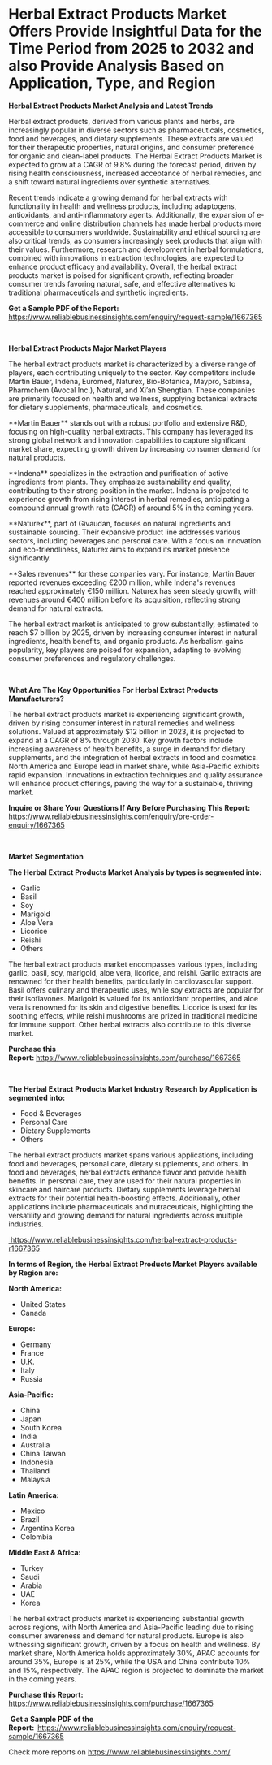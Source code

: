 <p><h1>Herbal Extract Products Market Offers Provide Insightful Data for the Time Period from 2025 to 2032 and also Provide Analysis Based on Application, Type, and Region</h1></p><p><strong>Herbal Extract Products Market Analysis and Latest Trends</strong></p>
<p><p>Herbal extract products, derived from various plants and herbs, are increasingly popular in diverse sectors such as pharmaceuticals, cosmetics, food and beverages, and dietary supplements. These extracts are valued for their therapeutic properties, natural origins, and consumer preference for organic and clean-label products. The Herbal Extract Products Market is expected to grow at a CAGR of 9.8% during the forecast period, driven by rising health consciousness, increased acceptance of herbal remedies, and a shift toward natural ingredients over synthetic alternatives.</p><p>Recent trends indicate a growing demand for herbal extracts with functionality in health and wellness products, including adaptogens, antioxidants, and anti-inflammatory agents. Additionally, the expansion of e-commerce and online distribution channels has made herbal products more accessible to consumers worldwide. Sustainability and ethical sourcing are also critical trends, as consumers increasingly seek products that align with their values. Furthermore, research and development in herbal formulations, combined with innovations in extraction technologies, are expected to enhance product efficacy and availability. Overall, the herbal extract products market is poised for significant growth, reflecting broader consumer trends favoring natural, safe, and effective alternatives to traditional pharmaceuticals and synthetic ingredients.</p></p>
<p><strong>Get a Sample PDF of the Report:&nbsp;</strong> <a href="https://www.reliablebusinessinsights.com/enquiry/request-sample/1667365?utm_campaign=2211&utm_medium=2&utm_source=Github&utm_content=ia&utm_term=30012025&utm_id=herbal-extract-products">https://www.reliablebusinessinsights.com/enquiry/request-sample/1667365</a></p>
<p>&nbsp;</p>
<p><strong>Herbal Extract Products Major Market Players</strong></p>
<p><p>The herbal extract products market is characterized by a diverse range of players, each contributing uniquely to the sector. Key competitors include Martin Bauer, Indena, Euromed, Naturex, Bio-Botanica, Maypro, Sabinsa, Pharmchem (Avocal Inc.), Natural, and Xi’an Shengtian. These companies are primarily focused on health and wellness, supplying botanical extracts for dietary supplements, pharmaceuticals, and cosmetics.</p><p>**Martin Bauer** stands out with a robust portfolio and extensive R&D, focusing on high-quality herbal extracts. This company has leveraged its strong global network and innovation capabilities to capture significant market share, expecting growth driven by increasing consumer demand for natural products.</p><p>**Indena** specializes in the extraction and purification of active ingredients from plants. They emphasize sustainability and quality, contributing to their strong position in the market. Indena is projected to experience growth from rising interest in herbal remedies, anticipating a compound annual growth rate (CAGR) of around 5% in the coming years.</p><p>**Naturex**, part of Givaudan, focuses on natural ingredients and sustainable sourcing. Their expansive product line addresses various sectors, including beverages and personal care. With a focus on innovation and eco-friendliness, Naturex aims to expand its market presence significantly.</p><p>**Sales revenues** for these companies vary. For instance, Martin Bauer reported revenues exceeding €200 million, while Indena's revenues reached approximately €150 million. Naturex has seen steady growth, with revenues around €400 million before its acquisition, reflecting strong demand for natural extracts.</p><p>The herbal extract market is anticipated to grow substantially, estimated to reach $7 billion by 2025, driven by increasing consumer interest in natural ingredients, health benefits, and organic products. As herbalism gains popularity, key players are poised for expansion, adapting to evolving consumer preferences and regulatory challenges.</p></p>
<p>&nbsp;</p>
<p><strong>What Are The Key Opportunities For Herbal Extract Products Manufacturers?</strong></p>
<p><p>The herbal extract products market is experiencing significant growth, driven by rising consumer interest in natural remedies and wellness solutions. Valued at approximately $12 billion in 2023, it is projected to expand at a CAGR of 8% through 2030. Key growth factors include increasing awareness of health benefits, a surge in demand for dietary supplements, and the integration of herbal extracts in food and cosmetics. North America and Europe lead in market share, while Asia-Pacific exhibits rapid expansion. Innovations in extraction techniques and quality assurance will enhance product offerings, paving the way for a sustainable, thriving market.</p></p>
<p><strong>Inquire or Share Your Questions If Any Before Purchasing This Report:</strong> <a href="https://www.reliablebusinessinsights.com/enquiry/pre-order-enquiry/1667365?utm_campaign=2211&utm_medium=2&utm_source=Github&utm_content=ia&utm_term=30012025&utm_id=herbal-extract-products">https://www.reliablebusinessinsights.com/enquiry/pre-order-enquiry/1667365</a></p>
<p>&nbsp;</p>
<p><strong>Market Segmentation</strong></p>
<p><strong>The Herbal Extract Products Market Analysis by types is segmented into:</strong></p>
<p><ul><li>Garlic</li><li>Basil</li><li>Soy</li><li>Marigold</li><li>Aloe Vera</li><li>Licorice</li><li>Reishi</li><li>Others</li></ul></p>
<p><p>The herbal extract products market encompasses various types, including garlic, basil, soy, marigold, aloe vera, licorice, and reishi. Garlic extracts are renowned for their health benefits, particularly in cardiovascular support. Basil offers culinary and therapeutic uses, while soy extracts are popular for their isoflavones. Marigold is valued for its antioxidant properties, and aloe vera is renowned for its skin and digestive benefits. Licorice is used for its soothing effects, while reishi mushrooms are prized in traditional medicine for immune support. Other herbal extracts also contribute to this diverse market.</p></p>
<p><strong>Purchase this Report:&nbsp;</strong><a href="https://www.reliablebusinessinsights.com/purchase/1667365?utm_campaign=2211&utm_medium=2&utm_source=Github&utm_content=ia&utm_term=30012025&utm_id=herbal-extract-products">https://www.reliablebusinessinsights.com/purchase/1667365</a></p>
<p>&nbsp;</p>
<p><strong>The Herbal Extract Products Market Industry Research by Application is segmented into:</strong></p>
<p><ul><li>Food & Beverages</li><li>Personal Care</li><li>Dietary Supplements</li><li>Others</li></ul></p>
<p><p>The herbal extract products market spans various applications, including food and beverages, personal care, dietary supplements, and others. In food and beverages, herbal extracts enhance flavor and provide health benefits. In personal care, they are used for their natural properties in skincare and haircare products. Dietary supplements leverage herbal extracts for their potential health-boosting effects. Additionally, other applications include pharmaceuticals and nutraceuticals, highlighting the versatility and growing demand for natural ingredients across multiple industries.</p></p>
<p><a href="https://www.reliablebusinessinsights.com/herbal-extract-products-r1667365?utm_campaign=2211&utm_medium=2&utm_source=Github&utm_content=ia&utm_term=30012025&utm_id=herbal-extract-products">&nbsp;https://www.reliablebusinessinsights.com/herbal-extract-products-r1667365</a></p>
<p><strong>In terms of Region, the Herbal Extract Products Market Players available by Region are:</strong></p>
<p>
    <p> <strong> North America: </strong>
        <ul>
            <li>United States</li>
            <li>Canada</li>
        </ul>
        </p> 
    <p> <strong> Europe: </strong>
        <ul>
            <li>Germany</li>
            <li>France</li>
            <li>U.K.</li>
            <li>Italy</li>
            <li>Russia</li>
        </ul>
        </p> 
    <p> <strong> Asia-Pacific: </strong>
        <ul>
            <li>China</li>
            <li>Japan</li>
            <li>South Korea</li>
            <li>India</li>
            <li>Australia</li>
            <li>China Taiwan</li>
            <li>Indonesia</li>
            <li>Thailand</li>
            <li>Malaysia</li>
        </ul>
        </p> 
    <p> <strong> Latin America: </strong>
        <ul>
            <li>Mexico</li>
            <li>Brazil</li>
            <li>Argentina Korea</li>
            <li>Colombia</li>
        </ul>
        </p> 
    <p> <strong> Middle East & Africa: </strong>
        <ul>
            <li>Turkey</li>
            <li>Saudi</li>
            <li>Arabia</li>
            <li>UAE</li>
            <li>Korea</li>
        </ul>
    </p>
    </p>
<p><p>The herbal extract products market is experiencing substantial growth across regions, with North America and Asia-Pacific leading due to rising consumer awareness and demand for natural products. Europe is also witnessing significant growth, driven by a focus on health and wellness. By market share, North America holds approximately 30%, APAC accounts for around 35%, Europe is at 25%, while the USA and China contribute 10% and 15%, respectively. The APAC region is projected to dominate the market in the coming years.</p></p>
<p><strong>Purchase this Report: </strong><a href="https://www.reliablebusinessinsights.com/purchase/1667365?utm_campaign=2211&utm_medium=2&utm_source=Github&utm_content=ia&utm_term=30012025&utm_id=herbal-extract-products">https://www.reliablebusinessinsights.com/purchase/1667365</a></p>
<p>&nbsp;<strong>Get a Sample PDF of the Report:&nbsp;&nbsp;</strong><a href="https://www.reliablebusinessinsights.com/enquiry/request-sample/1667365?utm_campaign=2211&utm_medium=2&utm_source=Github&utm_content=ia&utm_term=30012025&utm_id=herbal-extract-products">https://www.reliablebusinessinsights.com/enquiry/request-sample/1667365</a></p>
<p><strong></strong></p>
<p>Check more reports on <a href="https://www.reliablebusinessinsights.com/?utm_campaign=2211&utm_medium=2&utm_source=Github&utm_content=ia&utm_term=30012025&utm_id=herbal-extract-products">https://www.reliablebusinessinsights.com/</a></p>